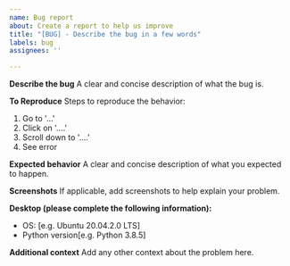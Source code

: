 ```yaml
---
name: Bug report
about: Create a report to help us improve
title: "[BUG] - Describe the bug in a few words"
labels: bug
assignees: ''

---
```


**Describe the bug**
A clear and concise description of what the bug is.

**To Reproduce**
Steps to reproduce the behavior:
1. Go to '...'
2. Click on '....'
3. Scroll down to '....'
4. See error

**Expected behavior**
A clear and concise description of what you expected to happen.

**Screenshots**
If applicable, add screenshots to help explain your problem.

**Desktop (please complete the following information):**
 - OS: [e.g. Ubuntu 20.04.2.0 LTS]
 - Python version[e.g. Python 3.8.5]


**Additional context**
Add any other context about the problem here.
